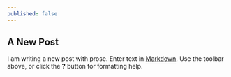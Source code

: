 ```yaml
---
published: false
---
```

## A New Post
I am writing a new post with prose.
Enter text in [Markdown](http://daringfireball.net/projects/markdown/). Use the toolbar above, or click the **?** button for formatting help.
